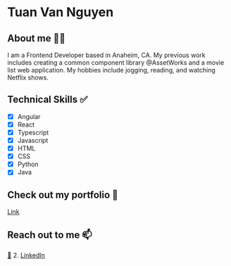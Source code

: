 # Tuan Van Nguyen

## About me 👨‍💻

I am a Frontend Developer based in Anaheim, CA. My previous work includes creating a common component library @AssetWorks and a movie list web application. My hobbies include jogging, reading, and watching Netflix shows. 

## Technical Skills ✅ 

- [x] Angular
- [x] React
- [x] Typescript  
- [x] Javascript
- [x] HTML
- [x] CSS
- [x] Python
- [x] Java    

## Check out my portfolio 💼

[Link](https://uci-inf-133.github.io/a1-personal-website-tuanvnguyen556/)

## Reach out to me 📫

[📩](tuanvnguyen556@gmail.com)
2. [LinkedIn](https://www.linkedin.com/in/tuan-nguyen-70632021b/)

